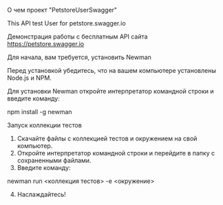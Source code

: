 О чем проект "PetstoreUserSwagger"

This API test User for petstore.swagger.io 

Демонстрация работы с бесплатным API сайта https://petstore.swagger.io

Для начала, вам требуется, установить Newman

Перед установкой убедитесь, что на вашем компьютере установлены Node.js и NPM.

Для установки Newman откройте интерпретатор командной строки и введите команду:

npm install -g newman 

Запуск коллекции тестов

1. Скачайте файлы с коллекцией тестов и окружением на свой компьютер.
2. Откройте интерпретатор командной строки и перейдите в папку с сохраненными файлами.
3. Введите команду:

newman run <коллекция тестов> -e <окружение>

4. Наслаждайтесь!

